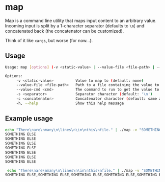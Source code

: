 # map

Map is a command line utility that maps input content to an arbitrary value.
Incoming input is split by a 1-character separator (defaults to `\n`) and concatenated back (the concatenator can be customized).

Think of it like `xargs`, but worse (for now...).

## Usage

```bash
Usage: map [options] (-v <static-value> | --value-file <file-path> | --value-cmd) [--] [cmd]

Options:
     -v <static-value>          Value to map to (default: none)
     --value-file <file-path>   Path to a file containing the value to map to
     --value-cmd <cmd>          The command to run to get the value to map to
     -s <separator>             Separator character (default: '\n')
     -c <concatenator>          Concatenator character (default: same as separator)
     -h, --help                 Show this help message
```

## Example usage

```bash
echo "There\nare\nmany\n\lines\n\in\nthis\nfile." | ./map -v "SOMETHING ELSE"
SOMETHING ELSE
SOMETHING ELSE
SOMETHING ELSE
SOMETHING ELSE
SOMETHING ELSE
SOMETHING ELSE
SOMETHING ELSE
```

```bash
 echo "There\nare\nmany\n\lines\n\in\nthis\nfile." | ./map -v "SOMETHING ELSE" -c,
SOMETHING ELSE,SOMETHING ELSE,SOMETHING ELSE,SOMETHING ELSE,SOMETHING ELSE,SOMETHING ELSE,SOMETHING ELSE,
```
